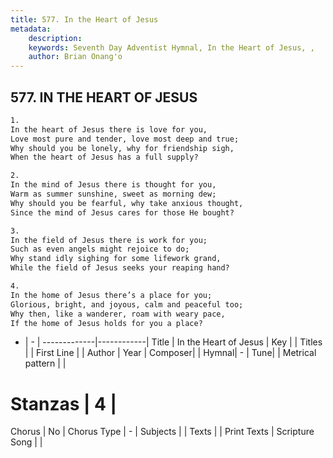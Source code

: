 ```yaml
---
title: 577. In the Heart of Jesus
metadata:
    description: 
    keywords: Seventh Day Adventist Hymnal, In the Heart of Jesus, , 
    author: Brian Onang'o
---
```



## 577. IN THE HEART OF JESUS

```txt
1.
In the heart of Jesus there is love for you,
Love most pure and tender, love most deep and true;
Why should you be lonely, why for friendship sigh,
When the heart of Jesus has a full supply?

2.
In the mind of Jesus there is thought for you,
Warm as summer sunshine, sweet as morning dew;
Why should you be fearful, why take anxious thought,
Since the mind of Jesus cares for those He bought?

3.
In the field of Jesus there is work for you;
Such as even angels might rejoice to do;
Why stand idly sighing for some lifework grand,
While the field of Jesus seeks your reaping hand?

4.
In the home of Jesus there’s a place for you;
Glorious, bright, and joyous, calm and peaceful too;
Why then, like a wanderer, roam with weary pace,
If the home of Jesus holds for you a place?
```

- |   -  |
-------------|------------|
Title | In the Heart of Jesus |
Key |  |
Titles |  |
First Line |  |
Author | 
Year | 
Composer|  |
Hymnal|  - |
Tune|  |
Metrical pattern | |
# Stanzas | 4 |
Chorus | No |
Chorus Type | - |
Subjects |  |
Texts |  |
Print Texts | 
Scripture Song |  |
  

